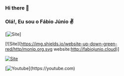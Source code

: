 ### Hi there 👋

### Olá!, Eu sou o Fábio Júnio ✌️ 

[![Site](https://img.shields.io/website-up-down-green-red/http/monip.org.svg)]

[![Site](https://img.shields.io/website-up-down-green-red/http/monip.org.svg website:http://fabiojunio.cloud)]
 
[![Site](https://img.shields.io/website?label=FabioJunio.Cloud&style=for-the-badge&url=https://fabiojunio.cloud/)](https://fabiojunio.cloud)

[![Youtube]([https://img.shields.io/website?label=FabioJunio.Cloud&style=for-the-badge&url=https://fabiojunio.cloud/](https://img.shields.io/badge/YouTube-FF0000?style=for-the-badge&logo=youtube&logoColor=white)https://img.shields.io/badge/YouTube-FF0000?style=for-the-badge&logo=youtube&logoColor=white)](https://youtube.com)


